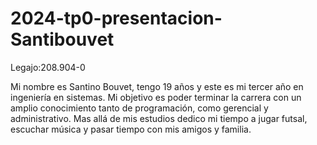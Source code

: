# 2024-tp0-presentacion-Santibouvet

Legajo:208.904-0

Mi nombre es Santino Bouvet, tengo 19 años y este es mi tercer año en ingeniería en sistemas. Mi objetivo es poder terminar la carrera con un amplio conocimiento tanto de programación, como gerencial y administrativo. Mas allá de mis estudios dedico mi tiempo a jugar futsal, escuchar música y pasar tiempo con mis amigos y familia.


